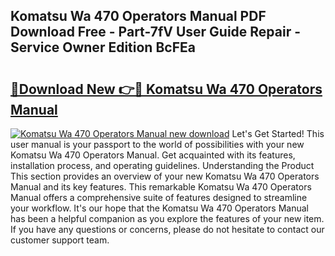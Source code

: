 ## Komatsu Wa 470 Operators Manual PDF Download Free - Part-7fV User Guide Repair - Service Owner Edition BcFEa

# <h2><a href="http://bc8473.oget.top/?id=Komatsu+Wa+470+Operators+Manual">🔗Download New 👉🔴 Komatsu Wa 470 Operators Manual</a></h2>

[![Komatsu Wa 470 Operators Manual new download](https://i.imgur.com/5g1atiW.png)](http://bc8473.oget.top/?id=Komatsu+Wa+470+Operators+Manual)
Let's Get Started! This user manual is your passport to the world of possibilities with your new Komatsu Wa 470 Operators Manual. Get acquainted with its features, installation process, and operating guidelines. Understanding the Product This section provides an overview of your new Komatsu Wa 470 Operators Manual and its key features. This remarkable Komatsu Wa 470 Operators Manual offers a comprehensive suite of features designed to streamline your workflow. It's our hope that the Komatsu Wa 470 Operators Manual has been a helpful companion as you explore the features of your new item. If you have any questions or concerns, please do not hesitate to contact our customer support team.
